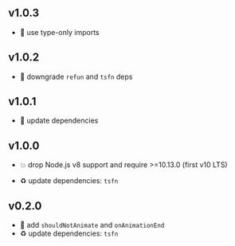## v1.0.3

* 🐞 use type-only imports

## v1.0.2

* 🐞 downgrade `refun` and `tsfn` deps

## v1.0.1

* 🐞 update dependencies

## v1.0.0

* 💥 drop Node.js v8 support and require >=10.13.0 (first v10 LTS)

* ♻️ update dependencies: `tsfn`

## v0.2.0

* 🌱 add `shouldNotAnimate` and `onAnimationEnd`
* ♻️ update dependencies: `tsfn`
